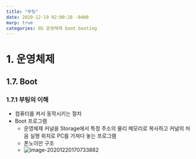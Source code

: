 ```yaml
---
title: "부팅"
date: 2020-12-19 02:00:28 -0400
marp: true
categories: OS 운영체제 boot booting
---
```


# 1. 운영체제

## 1.7. Boot

### 1.7.1 부팅의 이해

- 컴퓨터를 켜서 동작시키는 절차
- Boot 프로그램
  - 운영체제 커널을 Storage에서 특정 주소의 물리 메모리로 복사하고 커널의 처음 실행 위치로 PC를 가져다 놓는 프로그램
  - 폰노이만 구조
  - ![image-20201220170733882](../images/image-20201220170733882.png)




